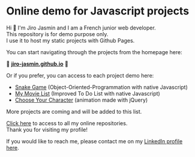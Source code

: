# Online demo for Javascript projects

Hi 👋 I'm Jiro Jasmin and I am a French junior web developer.  
This repository is for demo purpose only.  
I use it to host my static projects with Github Pages.  

You can start navigating through the projects from the homepage here:  

🚀 **[jiro-jasmin.github.io](https://jiro-jasmin.github.io)** 🚀  

Or if you prefer, you can access to each project demo here:  

- [Snake Game](https://jiro-jasmin.github.io/js_snake) (Object-Oriented-Programmation with native Javascript)
- [My Movie List](https://jiro-jasmin.github.io/js_todolist) (Improved To Do List with native Javascript)
- [Choose Your Character](https://jiro-jasmin.github.io/jquery_charac) (animation made with jQuery)

More projects are coming and will be added to this list.  

[Click here](https://github.com/jiro-jasmin?tab=repositories) to access to all my online repositories.  
Thank you for visiting my profile!  

If you would like to reach me, please contact me on my [LinkedIn profile here](https://www.linkedin.com/in/jiro-jasmin). 
